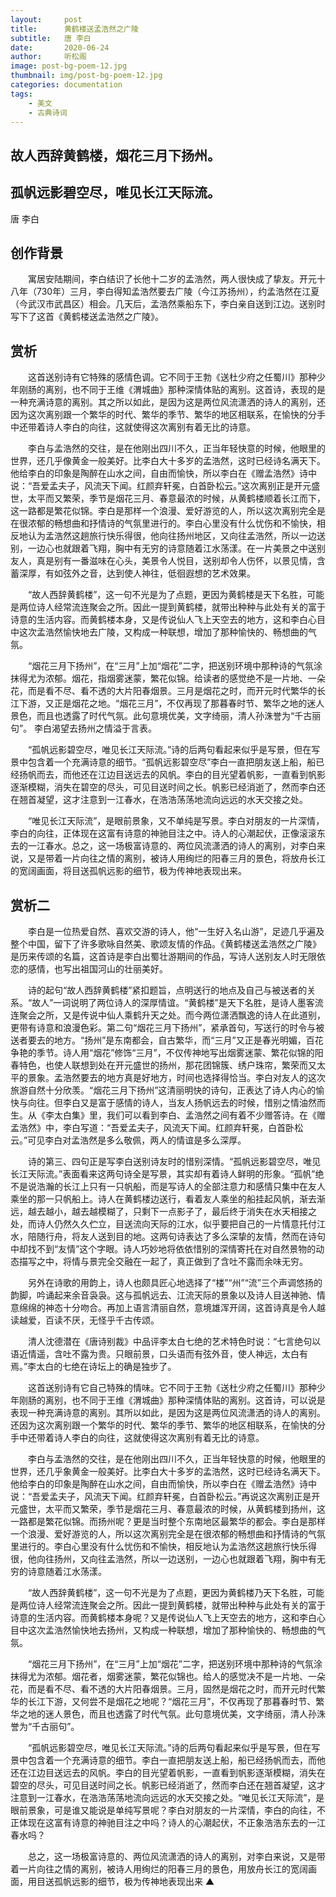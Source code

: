 ```yaml
---
layout:     post
title:      黄鹤楼送孟浩然之广陵
subtitle:   唐 李白
date:       2020-06-24
author:     听松阁
image: post-bg-poem-12.jpg
thumbnail: img/post-bg-poem-12.jpg
categories: documentation
tags:
    - 美文
    - 古典诗词
---
```



## 故人西辞黄鹤楼，烟花三月下扬州。
## 孤帆远影碧空尽，唯见长江天际流。

唐 李白

## 创作背景



　　寓居安陆期间，李白结识了长他十二岁的孟浩然，两人很快成了挚友。开元十八年（730年）三月，李白得知孟浩然要去广陵（今江苏扬州），约孟浩然在江夏（今武汉市武昌区）相会。几天后，孟浩然乘船东下，李白亲自送到江边。送别时写下了这首《黄鹤楼送孟浩然之广陵》。



## 赏析



　　这首送别诗有它特殊的感情色调。它不同于王勃《送杜少府之任蜀川》那种少年刚肠的离别，也不同于王维《渭城曲》那种深情体贴的离别。这首诗，表现的是一种充满诗意的离别。其之所以如此，是因为这是两位风流潇洒的诗人的离别，还因为这次离别跟一个繁华的时代、繁华的季节、繁华的地区相联系，在愉快的分手中还带着诗人李白的向往，这就使得这次离别有着无比的诗意。



　　李白与孟浩然的交往，是在他刚出四川不久，正当年轻快意的时候，他眼里的世界，还几乎像黄金一般美好。比李白大十多岁的孟浩然，这时已经诗名满天下。他给李白的印象是陶醉在山水之间，自由而愉快，所以李白在《赠孟浩然》诗中说：“吾爱孟夫子，风流天下闻。红颜弃轩冕，白首卧松云。”这次离别正是开元盛世，太平而又繁荣，季节是烟花三月、春意最浓的时候，从黄鹤楼顺着长江而下，这一路都是繁花似锦。李白是那样一个浪漫、爱好游览的人，所以这次离别完全是在很浓郁的畅想曲和抒情诗的气氛里进行的。李白心里没有什么忧伤和不愉快，相反地认为孟浩然这趟旅行快乐得很，他向往扬州地区，又向往孟浩然，所以一边送别，一边心也就跟着飞翔，胸中有无穷的诗意随着江水荡漾。在一片美景之中送别友人，真是别有一番滋味在心头，美景令人悦目，送别却令人伤怀，以景见情，含蓄深厚，有如弦外之音，达到使人神往，低徊遐想的艺术效果。



　　“故人西辞黄鹤楼”，这一句不光是为了点题，更因为黄鹤楼是天下名胜，可能是两位诗人经常流连聚会之所。因此一提到黄鹤楼，就带出种种与此处有关的富于诗意的生活内容。而黄鹤楼本身，又是传说仙人飞上天空去的地方，这和李白心目中这次孟浩然愉快地去广陵，又构成一种联想，增加了那种愉快的、畅想曲的气氛。



　　“烟花三月下扬州”，在“三月”上加“烟花”二字，把送别环境中那种诗的气氛涂抹得尤为浓郁。烟花，指烟雾迷蒙，繁花似锦。给读者的感觉绝不是一片地、一朵花，而是看不尽、看不透的大片阳春烟景。三月是烟花之时，而开元时代繁华的长江下游，又正是烟花之地。“烟花三月”，不仅再现了那暮春时节、繁华之地的迷人景色，而且也透露了时代气氛。此句意境优美，文字绮丽，清人孙洙誉为“千古丽句”。 李白渴望去扬州之情溢于言表。



　　“孤帆远影碧空尽，唯见长江天际流。”诗的后两句看起来似乎是写景，但在写景中包含着一个充满诗意的细节。“孤帆远影碧空尽”李白一直把朋友送上船，船已经扬帆而去，而他还在江边目送远去的风帆。李白的目光望着帆影，一直看到帆影逐渐模糊，消失在碧空的尽头，可见目送时间之长。帆影已经消逝了，然而李白还在翘首凝望，这才注意到一江春水，在浩浩荡荡地流向远远的水天交接之处。



　　“唯见长江天际流”，是眼前景象，又不单纯是写景。李白对朋友的一片深情，李白的向往，正体现在这富有诗意的神驰目注之中。诗人的心潮起伏，正像滚滚东去的一江春水。总之，这一场极富诗意的、两位风流潇洒的诗人的离别，对李白来说，又是带着一片向往之情的离别，被诗人用绚烂的阳春三月的景色，将放舟长江的宽阔画面，将目送孤帆远影的细节，极为传神地表现出来。









## 赏析二



　　李白是一位热爱自然、喜欢交游的诗人，他“一生好入名山游”，足迹几乎遍及整个中国，留下了许多歌咏自然美、歌颂友情的作品。《黄鹤楼送孟浩然之广陵》是历来传颂的名篇，这首诗是李白出蜀壮游期间的作品，写诗人送别友人时无限依恋的感情，也写出祖国河山的壮丽美好。



　　诗的起句“故人西辞黄鹤楼”紧扣题旨，点明送行的地点及自己与被送者的关系。“故人”一词说明了两位诗人的深厚情谊。“黄鹤楼”是天下名胜，是诗人墨客流连聚会之所，又是传说中仙人乘鹤升天之处。而今两位潇洒飘逸的诗人在此道别，更带有诗意和浪漫色彩。第二句“烟花三月下扬州”，紧承首句，写送行的时令与被送者要去的地方。“扬州”是东南都会，自古繁华，而“三月”又正是春光明媚，百花争艳的季节。诗人用“烟花”修饰“三月”，不仅传神地写出烟雾迷蒙、繁花似锦的阳春特色，也使人联想到处在开元盛世的扬州，那花团锦簇、绣户珠帘，繁荣而又太平的景象。孟浩然要去的地方真是好地方，时间也选择得恰当。李白对友人的这次旅游自然十分欣羡。“烟花三月下扬州”这清丽明快的诗句，正表达了诗人内心的愉快与向往。但李白又是富于感情的诗人，当友人扬帆远去的时候，惜别之情油然而生。从《李太白集》里，我们可以看到李白、孟浩然之间有着不少赠答诗。在《赠孟浩然》中，李白写道：“吾爱孟夫子，风流天下闻。红颜弃轩冕，白首卧松云。”可见李白对孟浩然是多么敬佩，两人的情谊是多么深厚。



　　诗的第三、四句正是写李白送别诗友时的惜别深情。“孤帆远影碧空尽，唯见长江天际流。”表面看来这两句诗全是写景，其实却有着诗人鲜明的形象。“孤帆”绝不是说浩瀚的长江上只有一只帆船，而是写诗人的全部注意力和感情只集中在友人乘坐的那一只帆船上。诗人在黄鹤楼边送行，看着友人乘坐的船挂起风帆，渐去渐远，越去越小，越去越模糊了，只剩下一点影子了，最后终于消失在水天相接之处，而诗人仍然久久伫立，目送流向天际的江水，似乎要把自己的一片情意托付江水，陪随行舟，将友人送到目的地。这两句诗表达了多么深挚的友情，然而在诗句中却找不到“友情”这个字眼。诗人巧妙地将依依惜别的深情寄托在对自然景物的动态描写之中，将情与景完全交融在一起了，真正做到了含吐不露而余味无穷。



　　另外在诗歌的用韵上，诗人也颇具匠心地选择了“楼”“州”“流”三个声调悠扬的韵脚，吟诵起来余音袅袅。这与孤帆远去、江流天际的景象以及诗人目送神驰、情意绵绵的神态十分吻合。再加上语言清丽自然，意境雄浑开阔，这首诗真是令人越读越爱，百读不厌，无怪乎千古传颂。



　　清人沈德潜在《唐诗别裁》中品评李太白七绝的艺术特色时说：“七言绝句以语近情遥，含吐不露为贵。只眼前景，口头语而有弦外音，使人神远，太白有焉。”李太白的七绝在诗坛上的确是独步了。



　　这首送别诗有它自己特殊的情味。它不同于王勃《送杜少府之任蜀川》那种少年刚肠的离别，也不同于王维《渭城曲》那种深情体贴的离别。这首诗，可以说是表现一种充满诗意的离别。其所以如此，是因为这是两位风流潇洒的诗人的离别。还因为这次离别跟一个繁华的时代、繁华的季节、繁华的地区相联系，在愉快的分手中还带着诗人李白的向往，这就使得这次离别有着无比的诗意。



　　李白与孟浩然的交往，是在他刚出四川不久，正当年轻快意的时候，他眼里的世界，还几乎象黄金一般美好。比李白大十多岁的孟浩然，这时已经诗名满天下。他给李白的印象是陶醉在山水之间，自由而愉快，所以李白在《赠孟浩然》诗中说：“吾爱孟夫子，风流天下闻。红颜弃轩冕，白首卧松云。”再说这次离别正是开元盛世，太平而又繁荣，季节是烟花三月、春意最浓的时候，从黄鹤楼到扬州，这一路都是繁花似锦。而扬州呢？更是当时整个东南地区最繁华的都会。李白是那样一个浪漫、爱好游览的人，所以这次离别完全是在很浓郁的畅想曲和抒情诗的气氛里进行的。李白心里没有什么忧伤和不愉快，相反地认为孟浩然这趟旅行快乐得很，他向往扬州，又向往孟浩然，所以一边送别，一边心也就跟着飞翔，胸中有无穷的诗意随着江水荡漾。



　　“故人西辞黄鹤楼”，这一句不光是为了点题，更因为黄鹤楼乃天下名胜，可能是两位诗人经常流连聚会之所。因此一提到黄鹤楼，就带出种种与此处有关的富于诗意的生活内容。而黄鹤楼本身呢？又是传说仙人飞上天空去的地方，这和李白心目中这次孟浩然愉快地去扬州，又构成一种联想，增加了那种愉快的、畅想曲的气氛。



　　“烟花三月下扬州”，在“三月”上加“烟花”二字，把送别环境中那种诗的气氛涂抹得尤为浓郁。烟花者，烟雾迷蒙，繁花似锦也。给人的感觉决不是一片地、一朵花，而是看不尽、看不透的大片阳春烟景。三月，固然是烟花之时，而开元时代繁华的长江下游，又何尝不是烟花之地呢？“烟花三月”，不仅再现了那暮春时节、繁华之地的迷人景色，而且也透露了时代气氛。此句意境优美，文字绮丽，清人孙洙誉为“千古丽句”。



　　“孤帆远影碧空尽，唯见长江天际流。”诗的后两句看起来似乎是写景，但在写景中包含着一个充满诗意的细节。李白一直把朋友送上船，船已经扬帆而去，而他还在江边目送远去的风帆。李白的目光望着帆影，一直看到帆影逐渐模糊，消失在碧空的尽头，可见目送时间之长。帆影已经消逝了，然而李白还在翘首凝望，这才注意到一江春水，在浩浩荡荡地流向远远的水天交接之处。“唯见长江天际流”，是眼前景象，可是谁又能说是单纯写景呢？李白对朋友的一片深情，李白的向往，不正体现在这富有诗意的神驰目注之中吗？诗人的心潮起伏，不正象浩浩东去的一江春水吗？



　　总之，这一场极富诗意的、两位风流潇洒的诗人的离别，对李白来说，又是带着一片向往之情的离别，被诗人用绚烂的阳春三月的景色，用放舟长江的宽阔画面，用目送孤帆远影的细节，极为传神地表现出来 ▲
